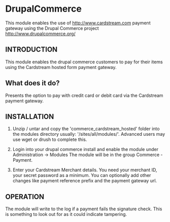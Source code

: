 DrupalCommerce
==============

This module enables the use of http://www.cardstream.com payment gateway using the Drupal Commerce project http://www.drupalcommerce.org/

INTRODUCTION
------------

This module enables the drupal commerce customers to pay for their items using the Cardstream hosted
form payment gateway.

What does it do?
----------------
Presents the option to pay with credit card or debit card via the Cardstream payment
gateway.


INSTALLATION
------------

 1. Unzip / untar and copy the 'commerce_cardstream_hosted' folder into the modules directory
    usually: '/sites/all/modules/'. Advanced users may use wget or drush to complete this.

 2. Login into your drupal commerce install and enable the module under Administration -> Modules
    The module will be in the group Commerce - Payment.

 3. Enter your Cardstream Merchant details.  You need your merchant ID, your secret password
    as a minimum.  You can optionally add other changes like payment reference prefix and the payment
	gateway url.

OPERATION
---------

The module will write to the log if a payment fails the signature check.  This is something to look
out for as it could indicate tampering.


